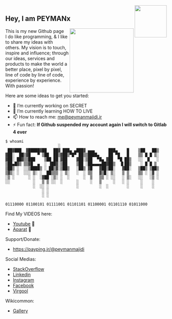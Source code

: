 
<img align="right" width="100" height="100" src="https://user-images.githubusercontent.com/110537772/185734878-d5a358d3-1cbd-4a00-bbc5-77e78c8e9651.png"/>  

## Hey, I am PEYMANx 
<img align="right" width="200" height="200" src="https://user-images.githubusercontent.com/110537772/185732616-769fd49c-82b6-4ccc-83db-408babca3313.gif"/>

This is my new Github page  
I do like programming, & I like to share my ideas with others. My vision is to touch, inspire and influence; through our ideas, services and products to make the world a better place, pixel by pixel, line of code by line of code, experience by experience. With passion!   


Here are some ideas to get you started:   

- 🔭 I’m currently working on SECRET
- 🌱 I’m currently learning HOW TO LIVE
- 📫 How to reach me: me@peymanmajidi.ir
- ⚡ Fun fact: **If Github suspended my account again I will switch to Gitlab 4 ever**




```
$ whoami
                       ░                                                       
 ██▓███  ▓█████▓██   ██▓ ███▄ ▄███▓ ▄▄▄      ███▄    █    ▒██   ██▒            
▓██░  ██▒▓█   ▀ ▒██  ██▒▓██▒▀█▀ ██▒▒████▄    ██ ▀█   █    ▒▒ █ █ ▒░            
▓██░ ██▓▒▒███    ▒██ ██░▓██    ▓██░▒██  ▀█▄ ▓██  ▀█ ██▒   ░░  █   ░            
▒██▄█▓▒ ▒▒▓█  ▄  ░ ▐██▓░▒██    ▒██ ░██▄▄▄▄██▓██▒  ▐▌██▒    ░ █ █ ▒             
▒██▒ ░  ░░▒████▒ ░ ██▒▓░▒██▒   ░██▒ ▓█   ▓██▒██░   ▓██░   ▒██▒ ▒██▒            
▒▓▒░ ░  ░░░ ▒░ ░  ██▒▒▒ ░ ▒░   ░  ░ ▒▒   ▓▒█░ ▒░   ▒ ▒    ▒▒ ░ ░▓ ░            
░▒ ░      ░ ░  ░▓██ ░▒░ ░  ░      ░  ▒   ▒▒ ░ ░░   ░ ▒░   ░░   ░▒ ░            
░░          ░   ▒ ▒ ░░  ░      ░     ░   ▒     ░   ░ ░     ░    ░              
            ░  ░░ ░            ░         ░  ░        ░     ░    ░              
                ░ ░                                                            
                ░ ░                                                                                                                     

01110000 01100101 01111001 01101101 01100001 01101110 01011000 
```



Find My VIDEOS here:
- [Youtube](http://www.youtube.com/user/Peymanvideo) 🎥
- [Aparat](https://www.aparat.com/peyman.majidi)  🎥


Support/Donate:   
- https://payping.ir/@peymanmajidi

Social Medias:
- [StackOverflow](https://stackoverflow.com/users/4541097/peyman-majidi?tab=profile)
- [Linkedin](http://www.linkedin.com/in/peyman-majidi-moein)
- [Instagram](https://www.instagram.com/peymanmajidi.ir/)
- [Facebook](https://www.facebook.com/Peymantv)
- [Virgool](https://virgool.io/@peyman.majidi)

Wikicommon:
- [Gallery](https://commons.wikimedia.org/w/index.php?search=peyman+majidi+moein&title=Special:MediaSearch&go=Go&type=image)


